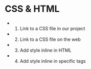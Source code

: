 # CSS & HTML

- 1. Link to a CSS file in our project

- 2. Link to a CSS file on the web

- 3. Add style inline in HTML

- 4. Add style inline in specific tags

